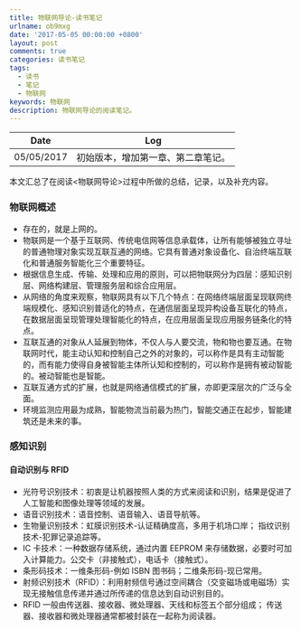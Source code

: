 ```yaml
---
title: 物联网导论-读书笔记
urlname: ob9mxg
date: '2017-05-05 00:00:00 +0800'
layout: post
comments: true
categories: 读书笔记
tags:
  - 读书
  - 笔记
  - 物联网
keywords: 物联网
description: 物联网导论的阅读笔记。
---
```


|    Date    |                Log                 |
| :--------: | :--------------------------------: |
| 05/05/2017 | 初始版本，增加第一章、第二章笔记。 |

本文汇总了在阅读<物联网导论>过程中所做的总结，记录，以及补充内容。

### 物联网概述

- 存在的，就是上网的。
- 物联网是一个基于互联网、传统电信网等信息承载体，让所有能够被独立寻址的普通物理对象实现互联互通的网络。它具有普通对象设备化、自治终端互联化和普通服务智能化三个重要特征。
- 根据信息生成、传输、处理和应用的原则，可以把物联网分为四层：感知识别层、网络构建层、管理服务层和综合应用层。
- 从网络的角度来观察，物联网具有以下几个特点：在网络终端层面呈现联网终端规模化、感知识别普适化的特点，在通信层面呈现异构设备互联化的特点，在数据层面呈现管理处理智能化的特点，在应用层面呈现应用服务链条化的特点。
- 互联互通的对象从人延展到物体，不仅人与人要交流，物和物也要互通。在物联网时代，能主动认知和控制自己之外的对象的，可以称作是具有主动智能的，而有能力使得自身被智能主体所认知和控制的，可以称作是拥有被动智能的。被动智能也是智能。
- 互联互通方式的扩展，也就是网络通信模式的扩展，亦即更深层次的广泛与全面。
- 环境监测应用最为成熟，智能物流当前最为热门，智能交通正在起步，智能建筑还是未来的事。

### 感知识别

#### 自动识别与 RFID

- 光符号识别技术：初衷是让机器按照人类的方式来阅读和识别，结果是促进了人工智能和图像处理等领域的发展。
- 语音识别技术：语音控制、语音输入、语音导航等。
- 生物量识别技术：虹膜识别技术-认证精确度高，多用于机场口岸； 指纹识别技术-犯罪记录追踪等。
- IC 卡技术：一种数据存储系统，通过内置 EEPROM 来存储数据，必要时可加入计算能力。公交卡（非接触式），电话卡（接触式）。
- 条形码技术：一维条形码-例如 ISBN 图书码；二维条形码-现已常用。
- 射频识别技术（RFID）：利用射频信号通过空间耦合（交变磁场或电磁场）实现无接触信息传递并通过所传递的信息达到自动识别目的。
- RFID 一般由传送器、接收器、微处理器、天线和标签五个部分组成； 传送器、接收器和微处理器通常都被封装在一起称为阅读器。

